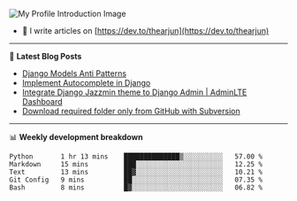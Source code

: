 ![My Profile Introduction Image](https://i.ibb.co/tLFZ15Q/gh.png)
- 📝 I write articles on [https://dev.to/thearjun](https://dev.to/thearjun)

-------

📕 **Latest Blog Posts**
<!-- BLOG-POST-LIST:START -->
- [Django Models Anti Patterns](https://dev.to/thearjun/django-models-anti-patterns-1ma1)
- [Implement Autocomplete in Django](https://dev.to/thearjun/implement-autocomplete-in-django-3h20)
- [Integrate Django Jazzmin theme to Django Admin | AdminLTE Dashboard](https://dev.to/thearjun/integrate-django-jazzmin-theme-to-django-admin-adminlte-dashboard-5aao)
- [Download required folder only from GitHub with Subversion](https://dev.to/thearjun/download-required-folder-only-from-github-with-subversion-2gpc)
<!-- BLOG-POST-LIST:END -->

-------

📊 **Weekly development breakdown**
<!--START_SECTION:waka-->
```text
Python       1 hr 13 mins    ██████████████▒░░░░░░░░░░   57.00 % 
Markdown     15 mins         ███░░░░░░░░░░░░░░░░░░░░░░   12.25 % 
Text         13 mins         ██▓░░░░░░░░░░░░░░░░░░░░░░   10.21 % 
Git Config   9 mins          ██░░░░░░░░░░░░░░░░░░░░░░░   07.35 % 
Bash         8 mins          █▓░░░░░░░░░░░░░░░░░░░░░░░   06.82 % 
```
<!--END_SECTION:waka-->
<img src='https://profile-counter.glitch.me/thearjun/count.svg' width='0px'>
